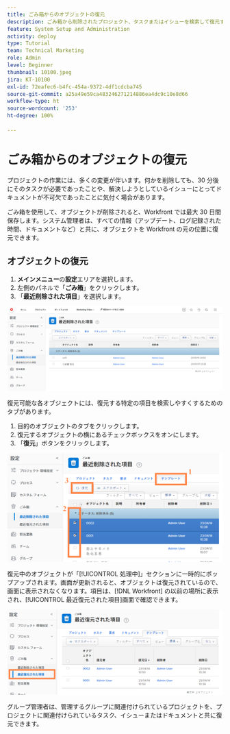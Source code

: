 ```yaml
---
title: ごみ箱からのオブジェクトの復元
description: ごみ箱から削除されたプロジェクト、タスクまたはイシューを検索して復元する方法について説明します。
feature: System Setup and Administration
activity: deploy
type: Tutorial
team: Technical Marketing
role: Admin
level: Beginner
thumbnail: 10100.jpeg
jira: KT-10100
exl-id: 72eafec6-b4fc-454a-9372-4df1cdcba745
source-git-commit: a25a49e59ca483246271214886ea4dc9c10e8d66
workflow-type: ht
source-wordcount: '253'
ht-degree: 100%

---
```


# ごみ箱からのオブジェクトの復元

プロジェクトの作業には、多くの変更が伴います。何かを削除しても、30 分後にそのタスクが必要であったことや、解決しようとしているイシューにとってドキュメントが不可欠であったことに気付く場合があります。

ごみ箱を使用して、オブジェクトが削除されると、Workfront では最大 30 日間保存します。システム管理者は、すべての情報（アップデート、ログ記録された時間、ドキュメントなど）と共に、オブジェクトを Workfront の元の位置に復元できます。

## オブジェクトの復元

1. **メインメニュー**&#x200B;の&#x200B;**設定**&#x200B;エリアを選択します。
1. 左側のパネルで「**ごみ箱**」をクリックします。
1. 「**最近削除された項目**」を選択します。

![設定エリアのごみ箱の「最近削除された項目」セクション](assets/admin-fund-recycle-bin-1.png)

復元可能な各オブジェクトには、復元する特定の項目を検索しやすくするためのタブがあります。

1. 目的のオブジェクトのタブをクリックします。
1. 復元するオブジェクトの横にあるチェックボックスをオンにします。
1. 「**復元**」ボタンをクリックします。

![ごみ箱で選択された項目](assets/admin-fund-recycle-bin-2.png)

復元中のオブジェクトが「[!UICONTROL 処理中]」セクションに一時的にポップアップされます。画面が更新されると、オブジェクトは復元されているので、画面に表示されなくなります。項目は、[!DNL Workfront] の以前の場所に表示され、[!UICONTROL 最近復元された項目]画面で確認できます。

![設定エリアのごみ箱の「最近復元された項目」セクション](assets/admin-fund-recycle-bin-3.png)

グループ管理者は、管理するグループに関連付けられているプロジェクトを、プロジェクトに関連付けられているタスク、イシューまたはドキュメントと共に復元できます。

<!---
learn more URL
Restoring deleted items
Viewing items that have been recently restored
--->
